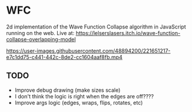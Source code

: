 # WFC

2d implementation of the Wave Function Collapse algorithm in JavaScript running on the web. Live at: https://lelserslasers.itch.io/wave-function-collapse-overlapping-model

https://user-images.githubusercontent.com/48894200/221651217-e7c1dd75-c441-442c-8de2-cc1604aaf8fb.mp4

## TODO

- Improve debug drawing (make sizes scale)
- I don't think the logic is right when the edges are off????
- Improve args logic (edges, wraps, flips, rotates, etc)